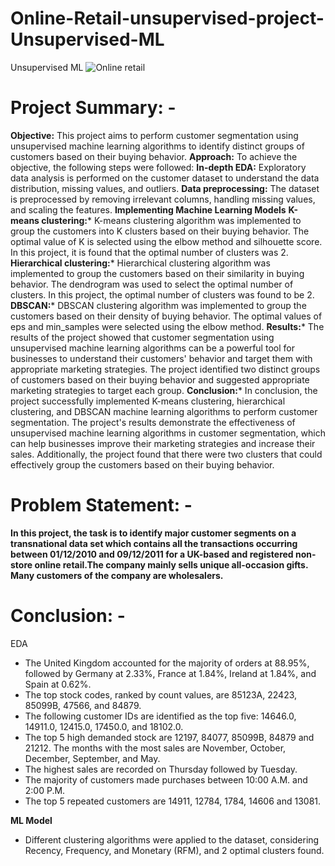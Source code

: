 # Online-Retail-unsupervised-project-Unsupervised-ML
Unsupervised ML
![Online retail](https://github.com/AshuKoche/Online-Retail-unsupervised-project-Unsupervised-ML/assets/129480612/065335a5-e5c7-4834-a0fd-42b7e44a0d5d)

# Project Summary: -

**Objective:**
This project aims to perform customer segmentation using unsupervised machine learning algorithms to identify distinct groups of customers based on their buying behavior.
**Approach:**
To achieve the objective, the following steps were followed:
**In-depth EDA:**
Exploratory data analysis is performed on the customer dataset to understand the data distribution, missing values, and outliers.
**Data preprocessing:**
The dataset is preprocessed by removing irrelevant columns, handling missing values, and scaling the features.
**Implementing Machine Learning Models**
**K-means clustering:*** K-means clustering algorithm was implemented to group the customers into K clusters based on their buying behavior. The optimal value of K is selected using the elbow method and silhouette score. In this project, it is found that the optimal number of clusters was 2.
**Hierarchical clustering:*** Hierarchical clustering algorithm was implemented to group the customers based on their similarity in buying behavior. The dendrogram was used to select the optimal number of clusters. In this project, the optimal number of clusters was found to be 2.
**DBSCAN:*** DBSCAN clustering algorithm was implemented to group the customers based on their density of buying behavior. The optimal values of eps and min_samples were selected using the elbow method.
**Results:*** The results of the project showed that customer segmentation using unsupervised machine learning algorithms can be a powerful tool for businesses to understand their customers' behavior and target them with appropriate marketing strategies. The project identified two distinct groups of customers based on their buying behavior and suggested appropriate marketing strategies to target each group.
**Conclusion:*** In conclusion, the project successfully implemented K-means clustering, hierarchical clustering, and DBSCAN machine learning algorithms to perform customer segmentation. The project's results demonstrate the effectiveness of unsupervised machine learning algorithms in customer segmentation, which can help businesses improve their marketing strategies and increase their sales. Additionally, the project found that there were two clusters that could effectively group the customers based on their buying behavior.


# **Problem Statement: -**

**In this project, the task is to identify major customer segments on a transnational data set which contains all the transactions occurring between 01/12/2010 and 09/12/2011 for a UK-based and registered non-store online retail.The company mainly sells unique all-occasion gifts. Many customers of the company are wholesalers.**

# **Conclusion: -**

EDA

*   The United Kingdom accounted for the majority of orders at 88.95%, followed by Germany at 2.33%, France at 1.84%, Ireland at 1.84%, and Spain at 0.62%.
*   The top stock codes, ranked by count values, are 85123A, 22423, 85099B, 47566, and 84879.
*   The following customer IDs are identified as the top five: 14646.0, 14911.0, 12415.0, 17450.0, and 18102.0.
*   The top 5 high demanded stock are 12197, 84077, 85099B, 84879 and 21212.
The months with the most sales are November, October, December, September, and May.
*   The highest sales are recorded on Thursday followed by Tuesday.
*   The majority of customers made purchases between 10:00 A.M. and 2:00 P.M.
*   The top 5 repeated customers are 14911, 12784, 1784, 14606 and 13081.

**ML Model**

*   Different clustering algorithms were applied to the dataset, considering Recency, Frequency, and Monetary (RFM), and 2 optimal clusters found.
